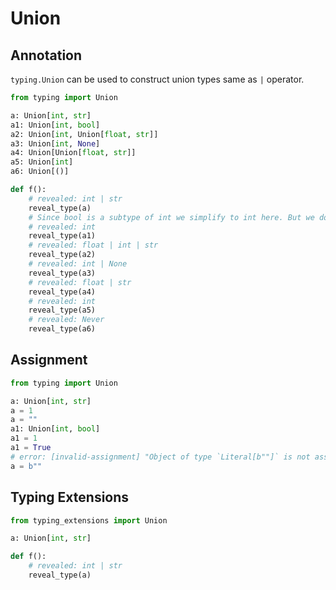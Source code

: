 # Union

## Annotation

`typing.Union` can be used to construct union types same as `|` operator.

```py
from typing import Union

a: Union[int, str]
a1: Union[int, bool]
a2: Union[int, Union[float, str]]
a3: Union[int, None]
a4: Union[Union[float, str]]
a5: Union[int]
a6: Union[()]

def f():
    # revealed: int | str
    reveal_type(a)
    # Since bool is a subtype of int we simplify to int here. But we do allow assigning boolean values (see below).
    # revealed: int
    reveal_type(a1)
    # revealed: float | int | str
    reveal_type(a2)
    # revealed: int | None
    reveal_type(a3)
    # revealed: float | str
    reveal_type(a4)
    # revealed: int
    reveal_type(a5)
    # revealed: Never
    reveal_type(a6)
```

## Assignment

```py
from typing import Union

a: Union[int, str]
a = 1
a = ""
a1: Union[int, bool]
a1 = 1
a1 = True
# error: [invalid-assignment] "Object of type `Literal[b""]` is not assignable to `int | str`"
a = b""
```

## Typing Extensions

```py
from typing_extensions import Union

a: Union[int, str]

def f():
    # revealed: int | str
    reveal_type(a)
```
